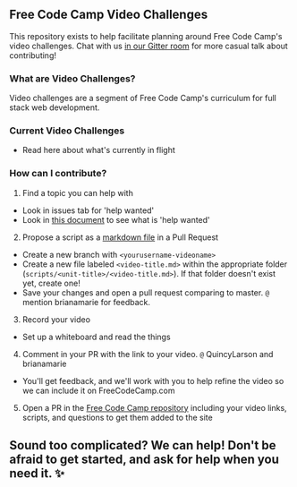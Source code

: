 ## Free Code Camp Video Challenges
This repository exists to help facilitate planning around Free Code Camp's video challenges. Chat with us [in our Gitter room](https://gitter.im/FreeCodeCamp/hikes) for more casual talk about contributing! 

### What are Video Challenges?
Video challenges are a segment of Free Code Camp's curriculum for full stack web development.

### Current Video Challenges
- Read here about what's currently in flight

### How can I contribute?
1. Find a topic you can help with
  - Look in issues tab for 'help wanted'
  - Look in [this document](https://github.com/FreeCodeCamp/hikes/blob/master/video-challenge-tracking.md) to see what is 'help wanted'
2. Propose a script as a [markdown file](https://guides.github.com/features/mastering-markdown/) in a Pull Request
  - Create a new branch with `<yourusername-videoname>`
  - Create a new file labeled `<video-title.md>` within the appropriate folder (`scripts/<unit-title>/<video-title.md>`). If that folder doesn't exist yet, create one!
  - Save your changes and open a pull request comparing to master. `@` mention brianamarie for feedback.
3. Record your video
  - Set up a whiteboard and read the things
4. Comment in your PR with the link to your video. `@` QuincyLarson and brianamarie
  - You'll get feedback, and we'll work with you to help refine the video so we can include it on FreeCodeCamp.com
5. Open a PR in the [Free Code Camp repository](https://github.com/freecodecamp/freecodecamp) including your video links, scripts, and questions to get them added to the site

## Sound too complicated? We can help! Don't be afraid to get started, and ask for help when you need it. :sparkles: 
